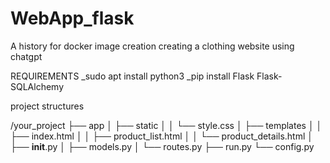 # WebApp_flask
A history for docker image creation
creating a clothing website using chatgpt

REQUIREMENTS
_sudo apt install python3
_pip install Flask Flask-SQLAlchemy

project structures

/your_project
├── app
│   ├── static
│   │   └── style.css
│   ├── templates
│   │   ├── index.html
│   │   ├── product_list.html
│   │   └── product_details.html
│   ├── __init__.py
│   ├── models.py
│   └── routes.py
├── run.py
└── config.py

